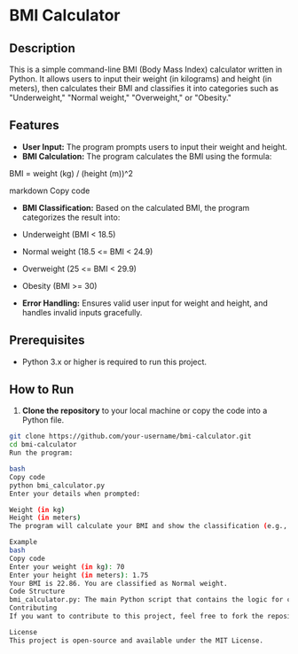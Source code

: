 # BMI Calculator

## Description

This is a simple command-line BMI (Body Mass Index) calculator written in Python. It allows users to input their weight (in kilograms) and height (in meters), then calculates their BMI and classifies it into categories such as "Underweight," "Normal weight," "Overweight," or "Obesity."

## Features
- **User Input:** The program prompts users to input their weight and height.
- **BMI Calculation:** The program calculates the BMI using the formula:
  
BMI = weight (kg) / (height (m))^2

markdown
Copy code

- **BMI Classification:** Based on the calculated BMI, the program categorizes the result into:
- Underweight (BMI < 18.5)
- Normal weight (18.5 <= BMI < 24.9)
- Overweight (25 <= BMI < 29.9)
- Obesity (BMI >= 30)

- **Error Handling:** Ensures valid user input for weight and height, and handles invalid inputs gracefully.

## Prerequisites

- Python 3.x or higher is required to run this project.

## How to Run

1. **Clone the repository** to your local machine or copy the code into a Python file.

 ```bash
 git clone https://github.com/your-username/bmi-calculator.git
 cd bmi-calculator
Run the program:

bash
Copy code
python bmi_calculator.py
Enter your details when prompted:

Weight (in kg)
Height (in meters)
The program will calculate your BMI and show the classification (e.g., "Underweight," "Normal weight," "Overweight," "Obesity").

Example
bash
Copy code
Enter your weight (in kg): 70
Enter your height (in meters): 1.75
Your BMI is 22.86. You are classified as Normal weight.
Code Structure
bmi_calculator.py: The main Python script that contains the logic for calculating BMI, categorizing it, and handling user input.
Contributing
If you want to contribute to this project, feel free to fork the repository, make changes, and submit a pull request.

License
This project is open-source and available under the MIT License.



